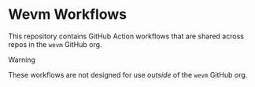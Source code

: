 # Wevm Workflows

This repository contains GitHub Action workflows that are shared across repos in the `wevm` GitHub org.

> [!WARNING]  
> These workflows are not designed for use _outside_ of the `wevm` GitHub org.

